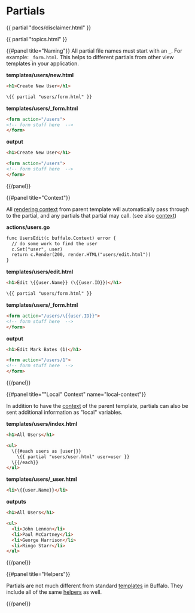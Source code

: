 # Partials

{{ partial "docs/disclaimer.html" }}

{{ partial "topics.html" }}

{{#panel title="Naming"}}
All partial file names must start with an `_`. For example: `_form.html`. This helps to different partials from other view templates in your application.

**templates/users/new.html**
```html
<h1>Create New User</h1>

\{{ partial "users/form.html" }}
```

**templates/users/_form.html**
```html
<form action="/users">
<!-- form stuff here  -->
</form>
```

**output**
```html
<h1>Create New User</h1>

<form action="/users">
<!-- form stuff here  -->
</form>
```
{{/panel}}

{{#panel title="Context"}}

All [rendering context](/docs/rendering) from parent template will automatically pass through to the partial, and any partials that partial may call. (see also [context](/docs/context))

**actions/users.go**
```html
func UsersEdit(c buffalo.Context) error {
  // do some work to find the user
  c.Set("user", user)
  return c.Render(200, render.HTML("users/edit.html"))
}
```

**templates/users/edit.html**
```html
<h1>Edit \{{user.Name}} (\{{user.ID}})</h1>

\{{ partial "users/form.html" }}
```

**templates/users/_form.html**
```html
<form action="/users/\{{user.ID}}">
<!-- form stuff here  -->
</form>
```

**output**
```html
<h1>Edit Mark Bates (1)</h1>

<form action="/users/1">
<!-- form stuff here  -->
</form>
```
{{/panel}}

{{#panel title="\"Local\" Context" name="local-context"}}

In addition to have the [context](/docs/context) of the parent template, partials can also be sent additional information as "local" variables.

**templates/users/index.html**
```html
<h1>All Users</h1>

<ul>
  \{{#each users as |user|}}
    \{{ partial "users/user.html" user=user }}
  \{{/each}}
</ul>
```

**templates/users/_user.html**
```html
<li>\{{user.Name}}</li>
```

**outputs**
```html
<h1>All Users</h1>

<ul>
  <li>John Lennon</li>
  <li>Paul McCartney</li>
  <li>George Harrison</li>
  <li>Ringo Starr</li>
</ul>
```

{{/panel}}

{{#panel title="Helpers"}}

Partials are not much different from standard [templates](/docs/templating) in Buffalo. They include all of the same [helpers](/docs/helpers) as well.

{{/panel}}
